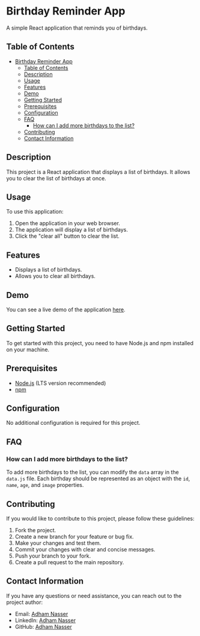 # Birthday Reminder App

A simple React application that reminds you of birthdays.

## Table of Contents

- [Birthday Reminder App](#birthday-reminder-app)
  - [Table of Contents](#table-of-contents)
  - [Description](#description)
  - [Usage](#usage)
  - [Features](#features)
  - [Demo](#demo)
  - [Getting Started](#getting-started)
  - [Prerequisites](#prerequisites)
  - [Configuration](#configuration)
  - [FAQ](#faq)
    - [How can I add more birthdays to the list?](#how-can-i-add-more-birthdays-to-the-list)
  - [Contributing](#contributing)
  - [Contact Information](#contact-information)

## Description

This project is a React application that displays a list of birthdays. It allows you to clear the list of birthdays at once.

## Usage

To use this application:

1. Open the application in your web browser.
2. The application will display a list of birthdays.
3. Click the "clear all" button to clear the list.

## Features

- Displays a list of birthdays.
- Allows you to clear all birthdays.

## Demo

You can see a live demo of the application [here](https://birthday-reminder-lyart-phi.vercel.app/).

## Getting Started

To get started with this project, you need to have Node.js and npm installed on your machine.

## Prerequisites

- [Node.js](https://nodejs.org/) (LTS version recommended)
- [npm](https://www.npmjs.com/)

## Configuration

No additional configuration is required for this project.

## FAQ

### How can I add more birthdays to the list?

To add more birthdays to the list, you can modify the `data` array in the `data.js` file. Each birthday should be represented as an object with the `id`, `name`, `age`, and `image` properties.

## Contributing

If you would like to contribute to this project, please follow these guidelines:

1. Fork the project.
2. Create a new branch for your feature or bug fix.
3. Make your changes and test them.
4. Commit your changes with clear and concise messages.
5. Push your branch to your fork.
6. Create a pull request to the main repository.

## Contact Information

If you have any questions or need assistance, you can reach out to the project author:

- Email: [Adham Nasser](mailto:adhamxiii@gmail.com)
- LinkedIn: [Adham Nasser](https://www.linkedin.com/in/adham-nasser-xiii/)
- GitHub: [Adham Nasser](https://github.com/Adham-XIII)

